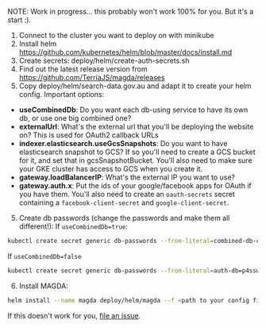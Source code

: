 NOTE: Work in progress... this probably won't work 100% for you. But it's a start :).

1. Connect to the cluster you want to deploy on with minikube
2. Install helm https://github.com/kubernetes/helm/blob/master/docs/install.md
3. Create secrets: deploy/helm/create-auth-secrets.sh
4. Find out the latest release version from https://github.com/TerriaJS/magda/releases
5. Copy deploy/helm/search-data.gov.au and adapt it to create your helm config. Important options:
  - **useCombinedDb**: Do you want each db-using service to have its own db, or use one big combined one?
  - **externalUrl**: What's the external url that you'll be deploying the website on? This is used for OAuth2 callback URLs
  - **indexer.elasticsearch.useGcsSnapshots**: Do you want to have elasticsearch snapshot to GCS? If so you'll need to create a GCS bucket for it, and set that in gcsSnapshotBucket. You'll also need to make sure your GKE cluster has access to GCS when you create it.
  - **gateway.loadBalancerIP**: What's the external IP you want to use?
  - **gateway.auth.x**: Put the ids of your google/facebook apps for OAuth if you have them. You'll also need to create an `oauth-secrets` secret containing a `facebook-client-secret` and `google-client-secret`.

5. Create db passwords (change the passwords and make them all different!):
If `useCombinedDb=true`:
```bash
kubectl create secret generic db-passwords --from-literal=combined-db-client=p4ssw0rd --from-literal=auth-db-client=p4ssw0rd --from-literal=discussions-db-client=p4ssw0rd --from-literal=session-store-client=p4ssw0rd --from-literal=registry-datastore-client=p4ssw0rd
```
If `useCombinedDb=false`
```bash
kubectl create secret generic db-passwords --from-literal=auth-db=p4ssw0rd --from-literal=discussions-db=p4ssw0rd --from-literal=session-store=p4ssw0rd  --from-literal=registry-datastore=p4ssw0rd --from-literal=auth-db-client=p4ssw0rd --from-literal=discussions-db-client=p4ssw0rd --from-literal=session-store-client=p4ssw0rd --from-literal=registry-datastore-client=p4ssw0rd
```

6. Install MAGDA:
```bash
helm install --name magda deploy/helm/magda --f <path to your config file>
```

If this doesn't work for you, [file an issue](https://github.com/TerriaJS/magda/issues).
